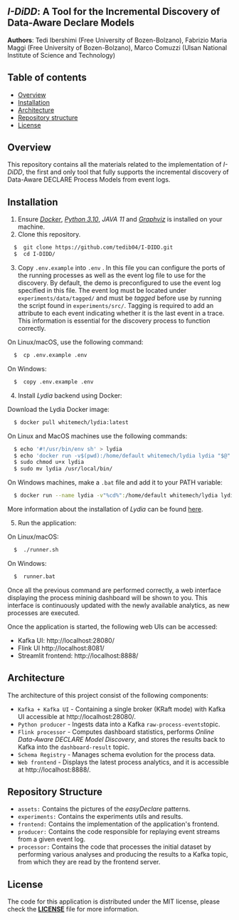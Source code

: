 ## _I-DiDD_: A Tool for the Incremental Discovery of Data-Aware Declare Models

**Authors**: Tedi Ibershimi (Free University of Bozen-Bolzano), Fabrizio Maria Maggi (Free University of Bozen-Bolzano), Marco Comuzzi (Ulsan National Institute of Science and Technology)

## Table of contents
  - [Overview](#overview)
  - [Installation](#installation)
  - [Architecture](#architecture)
  - [Repository structure](#repository-structure)
  - [License](#license)

## Overview
This repository contains all the materials related to the implementation of *I-DiDD*, the first and only tool that fully supports the incremental discovery of Data-Aware DECLARE Process Models from event logs.

## Installation
1. Ensure [_Docker_](https://www.docker.com/get-started/), [_Python 3.10_](https://www.python.org/downloads/), _JAVA 11_ and [_Graphviz_](https://graphviz.org/download) is installed on your machine.
2. Clone this repository.

```bash
  $  git clone https://github.com/tedib04/I-DIDD.git
  $  cd I-DIDD/
```

3. Copy `.env.example` into `.env` . In this file you can configure the ports of the running processes as well as the event log file to use for the discovery. By default, the demo is preconfigured to use the event log specified in this file. The event log must be located under `experiments/data/tagged/` and must be _tagged_ before use by running the script found in `experiments/src/`. Tagging is required to add an attribute to each event indicating whether it is the last event in a trace. This information is essential for the discovery process to function correctly.


On Linux/macOS, use the following command:

```bash
  $  cp .env.example .env
```

On Windows:
```bash
  $  copy .env.example .env
```


4. Install _Lydia_ backend using Docker:

Download the Lydia Docker image:

```bash
  $ docker pull whitemech/lydia:latest
 ```

On Linux and MacOS machines use the following commands:
```bash
  $ echo '#!/usr/bin/env sh' > lydia
  $ echo 'docker run -v$(pwd):/home/default whitemech/lydia lydia "$@"' >> lydia
  $ sudo chmod u+x lydia
  $ sudo mv lydia /usr/local/bin/
```

On Windows machines, make a `.bat` file and add it to your PATH variable:
```bash
  $ docker run --name lydia -v"%cd%":/home/default whitemech/lydia lydia %*
```

More information about the installation of _Lydia_ can be found [here](https://github.com/whitemech/logaut).

5. Run the application:

On Linux/macOS:
```bash
  $  ./runner.sh
```

On Windows:
```bash
  $  runner.bat
```
Once all the previous command are performed correctly, a web interface displaying the process mininig dashboard will be shown to you. This interface is continuously updated with the newly available analytics, as new processes are executed. 

Once the application is started, the following web UIs can be accessed:
- Kafka UI: http://localhost:28080/
- Flink UI http://localhost:8081/
- Streamlit frontend: http://localhost:8888/

## Architecture

The architecture of this project consist of the following components:

* `Kafka + Kafka UI` - Containing a single broker (KRaft mode) with Kafka UI accessible at http://localhost:28080/.
* `Python producer` - Ingests data into a Kafka `raw-process-events`topic.
* `Flink processor` - Computes dashboard statistics, performs _Online Data-Aware DECLARE Model Discovery_, and stores the results back to Kafka into the `dashboard-result` topic.
* `Schema Registry` - Manages schema evolution for the process data.
* `Web frontend` - Displays the latest process analytics, and it is accessible at  http://localhost:8888/.

## Repository Structure
- `assets:` Contains the pictures of the _easyDeclare_ patterns.
- `experiments:` Contains the experiments utils and results.
- `frontend:` Contains the implementation of the application's frontend.
- `producer:` Contains the code responsible for replaying event streams from a given event log.
- `processor:` Contains the code that processes the initial dataset by performing various analyses and producing the results to a Kafka topic, from which they are read by the frontend server.

## License
The code for this application is distributed under the MIT license, please check the [**LICENSE**](../Thesis/LICENSE) file for more information.

